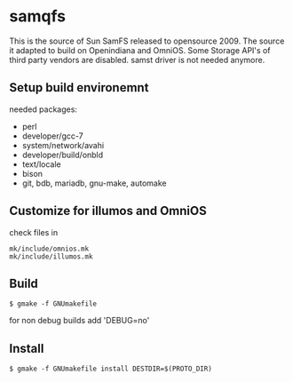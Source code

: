 # samqfs

This is the source of Sun SamFS released to opensource 2009. The source it adapted to build on Openindiana and OmniOS. Some Storage API's of third party vendors are disabled. samst driver is not needed anymore.

## Setup build environemnt

needed packages:

-    perl
-    developer/gcc-7
-    system/network/avahi
-    developer/build/onbld
-    text/locale
-    bison
-    git, bdb, mariadb, gnu-make, automake

## Customize for illumos and OmniOS

check files in 

    mk/include/omnios.mk
    mk/include/illumos.mk

## Build

    $ gmake -f GNUmakefile

for non debug builds add 'DEBUG=no'  
## Install

    $ gmake -f GNUmakefile install DESTDIR=$(PROTO_DIR)

